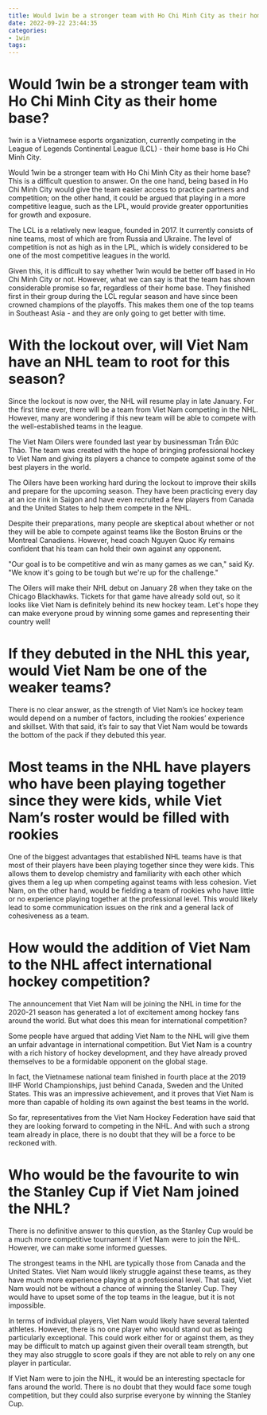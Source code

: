 ```yaml
---
title: Would 1win be a stronger team with Ho Chi Minh City as their home base
date: 2022-09-22 23:44:35
categories:
- 1win
tags:
---
```



#  Would 1win be a stronger team with Ho Chi Minh City as their home base?

1win is a Vietnamese esports organization, currently competing in the League of Legends Continental League (LCL) - their home base is Ho Chi Minh City.

Would 1win be a stronger team with Ho Chi Minh City as their home base? This is a difficult question to answer. On the one hand, being based in Ho Chi Minh City would give the team easier access to practice partners and competition; on the other hand, it could be argued that playing in a more competitive league, such as the LPL, would provide greater opportunities for growth and exposure.

The LCL is a relatively new league, founded in 2017. It currently consists of nine teams, most of which are from Russia and Ukraine. The level of competition is not as high as in the LPL, which is widely considered to be one of the most competitive leagues in the world.

Given this, it is difficult to say whether 1win would be better off based in Ho Chi Minh City or not. However, what we can say is that the team has shown considerable promise so far, regardless of their home base. They finished first in their group during the LCL regular season and have since been crowned champions of the playoffs. This makes them one of the top teams in Southeast Asia - and they are only going to get better with time.

#  With the lockout over, will Viet Nam have an NHL team to root for this season?

Since the lockout is now over, the NHL will resume play in late January. For the first time ever, there will be a team from Viet Nam competing in the NHL. However, many are wondering if this new team will be able to compete with the well-established teams in the league.

The Viet Nam Oilers were founded last year by businessman Trần Đức Thảo. The team was created with the hope of bringing professional hockey to Viet Nam and giving its players a chance to compete against some of the best players in the world.

The Oilers have been working hard during the lockout to improve their skills and prepare for the upcoming season. They have been practicing every day at an ice rink in Saigon and have even recruited a few players from Canada and the United States to help them compete in the NHL.

Despite their preparations, many people are skeptical about whether or not they will be able to compete against teams like the Boston Bruins or the Montreal Canadiens. However, head coach Nguyen Quoc Ky remains confident that his team can hold their own against any opponent.

"Our goal is to be competitive and win as many games as we can," said Ky. "We know it's going to be tough but we're up for the challenge."

The Oilers will make their NHL debut on January 28 when they take on the Chicago Blackhawks. Tickets for that game have already sold out, so it looks like Viet Nam is definitely behind its new hockey team. Let's hope they can make everyone proud by winning some games and representing their country well!

#  If they debuted in the NHL this year, would Viet Nam be one of the weaker teams?

There is no clear answer, as the strength of Viet Nam’s ice hockey team would depend on a number of factors, including the rookies’ experience and skillset. With that said, it’s fair to say that Viet Nam would be towards the bottom of the pack if they debuted this year.

# Most teams in the NHL have players who have been playing together since they were kids, while Viet Nam’s roster would be filled with rookies

One of the biggest advantages that established NHL teams have is that most of their players have been playing together since they were kids. This allows them to develop chemistry and familiarity with each other which gives them a leg up when competing against teams with less cohesion. Viet Nam, on the other hand, would be fielding a team of rookies who have little or no experience playing together at the professional level. This would likely lead to some communication issues on the rink and a general lack of cohesiveness as a team.

#  How would the addition of Viet Nam to the NHL affect international hockey competition?

The announcement that Viet Nam will be joining the NHL in time for the 2020-21 season has generated a lot of excitement among hockey fans around the world. But what does this mean for international competition?

Some people have argued that adding Viet Nam to the NHL will give them an unfair advantage in international competition. But Viet Nam is a country with a rich history of hockey development, and they have already proved themselves to be a formidable opponent on the global stage.

In fact, the Vietnamese national team finished in fourth place at the 2019 IIHF World Championships, just behind Canada, Sweden and the United States. This was an impressive achievement, and it proves that Viet Nam is more than capable of holding its own against the best teams in the world.

So far, representatives from the Viet Nam Hockey Federation have said that they are looking forward to competing in the NHL. And with such a strong team already in place, there is no doubt that they will be a force to be reckoned with.

#  Who would be the favourite to win the Stanley Cup if Viet Nam joined the NHL?

There is no definitive answer to this question, as the Stanley Cup would be a much more competitive tournament if Viet Nam were to join the NHL. However, we can make some informed guesses.

The strongest teams in the NHL are typically those from Canada and the United States. Viet Nam would likely struggle against these teams, as they have much more experience playing at a professional level. That said, Viet Nam would not be without a chance of winning the Stanley Cup. They would have to upset some of the top teams in the league, but it is not impossible.

In terms of individual players, Viet Nam would likely have several talented athletes. However, there is no one player who would stand out as being particularly exceptional. This could work either for or against them, as they may be difficult to match up against given their overall team strength, but they may also struggle to score goals if they are not able to rely on any one player in particular.

If Viet Nam were to join the NHL, it would be an interesting spectacle for fans around the world. There is no doubt that they would face some tough competition, but they could also surprise everyone by winning the Stanley Cup.